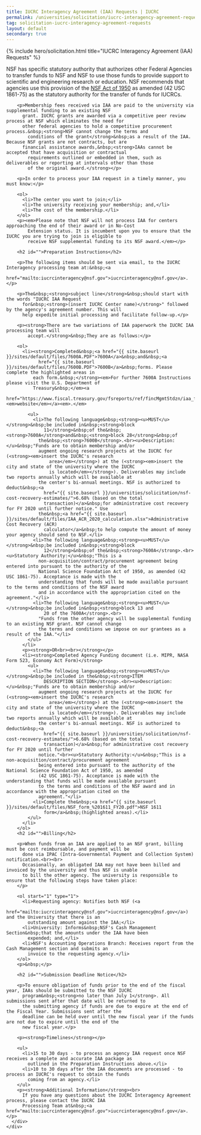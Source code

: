 ```yaml
---
title: IUCRC Interagency Agreement (IAA) Requests | IUCRC
permalink: /universities/solicitation/iucrc-interagency-agreement-requests/
tag: solicitation-iucrc-interagency-agreement-requests
layout: default
secondary: true
---
```


{% include hero/solicitation.html title="IUCRC Interagency Agreement (IAA) Requests" %}

  <div class="content-block">
    <div class="container">
      <div class="content-block__inner">
        <p>NSF has specific statutory authority that authorizes other Federal Agencies to transfer funds to NSF and NSF
          to use those funds to provide support to scientific and engineering research or education. NSF recommends that
          agencies use this provision of the&nbsp;<a href="https://legcounsel.house.gov/Comps/81-507.pdf">NSF Act of
            1950</a>&nbsp;as amended (42 USC 1861-75) as the statutory authority for the transfer of funds for IUCRCs.
        </p>

        <p>Membership fees received via IAA are paid to the university via supplemental funding to an existing NSF
          grant. IUCRC grants are awarded via a competitive peer review process at NSF which eliminates the need for
          other federal agencies to hold a competitive procurement process.&nbsp;<strong>NSF cannot change the terms and
            conditions of the grant</strong>&nbsp;as a result of the IAA. Because NSF grants are not contracts, but are
          financial assistance awards,&nbsp;<strong>IAAs cannot be accepted that have acquisition or contractual
            requirements outlined or embedded in them, such as deliverables or reporting at intervals other than those
            of the original award.</strong></p>

        <p>In order to process your IAA request in a timely manner, you must know:</p>

        <ol>
          <li>The center you want to join;</li>
          <li>The university receiving your membership; and,</li>
          <li>The cost of the membership.</li>
        </ol>
        <p><em>Please note that NSF will not process IAA for centers approaching the end of their award or in No-Cost
            Extension status. It is incumbent upon you to ensure that the IUCRC you are trying to join is eligible to
            receive NSF supplemental funding to its NSF award.</em></p>

        <h2 id="">Preparation Instructions</h2>

        <p>The following items should be sent via email, to the IUCRC Interagency processing team at:&nbsp;<a
            href="mailto:iucrcinteragency@nsf.gov">iucrcinteragency@nsf.gov</a>.</p>

        <p>The&nbsp;<strong>subject line</strong>&nbsp;should start with the words "IUCRC IAA Request
          for&nbsp;<strong>(insert IUCRC Center name)</strong>" followed by the agency's agreement number. This will
          help expedite initial processing and facilitate follow-up.</p>

        <p><strong>There are two variations of IAA paperwork the IUCRC IAA processing team will
            accept.</strong>&nbsp;They are as follows:</p>

        <ol>
          <li><strong>Completed&nbsp;<a href="{{ site.baseurl }}/sites/default/files/7600A.PDF">7600A</a>&nbsp;and&nbsp;<a
                href="{{ site.baseurl }}/sites/default/files/7600B.PDF">7600B</a>&nbsp;forms. Please complete the highlighted areas in
              each form.&nbsp;</strong><em>For further 7600A Instructions please visit the U.S. Department of
              Treasury&nbsp;</em><a
              href="https://www.fiscal.treasury.gov/fsreports/ref/fincMgmtStdzn/iaa_forms.htm"><em>website</em></a><em>.</em>

            <ul>
              <li>The following language&nbsp;<strong><u>MUST</u></strong>&nbsp;be included in&nbsp;<strong>block
                  11</strong>&nbsp;of the&nbsp;<strong>7600A</strong>and&nbsp;<strong>block 28</strong>&nbsp;of
                the&nbsp;<strong>7600B</strong>.<br><u>Description:</u>&nbsp;"Funds are to obtain membership and/or
                augment ongoing research projects at the IUCRC for (<strong><em>insert the IUCRC's research
                    area</em></strong>) at the (<strong><em>insert the city and state of the university where the IUCRC
                    is located</em></strong>). Deliverables may include two reports annually which will be available at
                the center's bi-annual meetings. NSF is authorized to deduct&nbsp;<a
                  href="{{ site.baseurl }}/universities/solicitation/nsf-cost-recovery-estimates/">6.68% (based on the total
                  transaction)</a>&nbsp;for administrative cost recovery for FY 2020 until further notice." Use
                the&nbsp;<a href="{{ site.baseurl }}/sites/default/files/IAA_ACR_2020_calculation.xlsx">Administrative Cost Recovery (ACR)
                  calculator</a>&nbsp;to help compute the amount of money your agency should send to NSF.</li>
              <li>The following language&nbsp;<strong><u>MUST</u></strong>&nbsp;be included in&nbsp;<strong>block
                  12</strong>&nbsp;of the&nbsp;<strong>7600A</strong>.<br><u>Statutory Authority:</u>&nbsp;"This is a
                non-acquisition/contract/procurement agreement being entered into pursuant to the authority of the
                National Science Foundation Act of 1950, as amended (42 USC 1861-75). Acceptance is made with the
                understanding that funds will be made available pursuant to the terms and conditions of the NSF award
                and in accordance with the appropriation cited on the agreement."</li>
              <li>The following language&nbsp;<strong><u>MUST</u></strong>&nbsp;be included in&nbsp;<strong>block 13 and
                  20 of the 7600A</strong>.<br>
                "Funds from the other agency will be supplemental funding to an existing NSF grant. NSF cannot change
                the terms and conditions we impose on our grantees as a result of the IAA."</li>
            </ul>
          </li>
          <p><strong>OR<br><br></strong></p>
          <li><strong>Completed Agency Funding document (i.e. MIPR, NASA Form 523, Economy Act Form)</strong>
            <ul>
              <li>The following language&nbsp;<strong><u>MUST</u></strong>&nbsp;be included in the&nbsp;<strong>ITEM
                  DESCRIPTION SECTION</strong>.<br><u>Description:</u>&nbsp;"Funds are to obtain membership and/or
                augment ongoing research projects at the IUCRC for (<strong><em>insert the IUCRC's research
                    area</em></strong>) at the (<strong><em>insert the city and state of the university where the IUCRC
                    is located</em></strong>). Deliverables may include two reports annually which will be available at
                the center's bi-annual meetings. NSF is authorized to deduct&nbsp;<a
                  href="{{ site.baseurl }}/universities/solicitation/nsf-cost-recovery-estimates/">6.68% (based on the total
                  transaction)</a>&nbsp;for administrative cost recovery for FY 2020 until further
                notice."<br><u>Statutory Authority:</u>&nbsp;"This is a non-acquisition/contract/procurement agreement
                being entered into pursuant to the authority of the National Science Foundation Act of 1950, as amended
                (42 USC 1861-75). Acceptance is made with the understanding that funds will be made available pursuant
                to the terms and conditions of the NSF award and in accordance with the appropriation cited on the
                agreement."</li>
              <li>Complete the&nbsp;<a href="{{ site.baseurl }}/sites/default/files/NSF_form_%201611_FY20.pdf">NSF 1611
                  form</a>&nbsp;(highlighted areas).</li>
            </ul>
          </li>
        </ol>
        <h2 id="">Billing</h2>

        <p>When funds from an IAA are applied to an NSF grant, billing must be cost reimbursable, and payment will be
          done via IPAC (Intra-Governmental Payment and Collection System) notification.<br><br>
          Occasionally, an obligated IAA may not have been billed and invoiced by the university and thus NSF is unable
          to bill the other agency. The university is responsible to ensure that the following steps have taken place:
        </p>

        <ol start="1" type="1">
          <li>Requesting agency: Notifies both NSF (<a
              href="mailto:iucrcinteragency@nsf.gov">iucrcinteragency@nsf.gov</a>) and the University that there is an
            outstanding amount against the IAA;</li>
          <li>University: Informs&nbsp;NSF's Cash Management Section&nbsp;that the amounts under the IAA have been
            expended; and,</li>
          <li>NSF's Accounting Operations Branch: Receives report from the Cash Management section and submits an
            invoice to the requesting agency.</li>
        </ol>
        <p>&nbsp;</p>

        <h2 id="">Submission Deadline Notice</h2>

        <p>To ensure obligation of funds prior to the end of the fiscal year, IAAs should be submitted to the NSF IUCRC
          program&nbsp;<strong>no later than July 1</strong>. All submissions sent after that date will be returned to
          the submitting agency if funds are due to expire at the end of the Fiscal Year. Submissions sent after the
          deadline can be held over until the new fiscal year if the funds are not due to expire until the end of the
          new fiscal year.</p>

        <p><strong>Timelines</strong></p>

        <ul>
          <li>15 to 30 days - to process an agency IAA request once NSF receives a complete and accurate IAA package as
            outlined in the Preparation Instructions above.</li>
          <li>10 to 30 days after the IAA documents are processed - to process an IUCRC's request to obtain the funds
            coming from an agency.</li>
        </ul>
        <p><strong>Additional Information</strong><br>
          If you have any questions about the IUCRC Interagency Agreement process, please contact the IUCRC IAA
          Processing Team at&nbsp;<a href="mailto:iucrcinteragency@nsf.gov">iucrcinteragency@nsf.gov</a>.</p>
      </div>
    </div>
  </div>